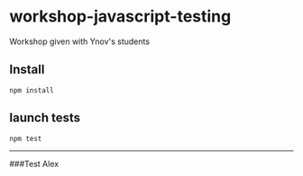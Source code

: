# workshop-javascript-testing

Workshop given with Ynov's students

## Install

	npm install

## launch tests

	npm test


***
###Test Alex